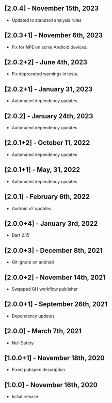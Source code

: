 ## [2.0.4] - November 15th, 2023

* Updated to standard analysis rules


## [2.0.3+1] - November 6th, 2023

* Fix for NPE on some Android devices.


## [2.0.2+2] - June 4th, 2023

* Fix deprecated warnings in tests.


## [2.0.2+1] - January 31, 2023

* Automated dependency updates


## [2.0.2] - January 24th, 2023

* Automated dependency updates


## [2.0.1+2] - October 11, 2022

* Automated dependency updates


## [2.0.1+1] - May, 31, 2022

* Automated dependency updates


## [2.0.1] - February 6th, 2022

* Android v2 updates


## [2.0.0+4] - January 3rd, 2022

* Dart 2.15


## [2.0.0+3] - December 8th, 2021

* Git ignore on android


## [2.0.0+2] - November 14th, 2021

* Swapped GH workflow publisher


## [2.0.0+1] - September 26th, 2021

* Dependency updates


## [2.0.0] - March 7th, 2021

* Null Safety


## [1.0.0+1] - November 18th, 2020

* Fixed pubspec description


## [1.0.0] - November 16th, 2020

* Initial release



